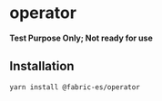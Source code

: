 # operator

**Test Purpose Only; Not ready for use**

## Installation

```shell script
yarn install @fabric-es/operator
```
